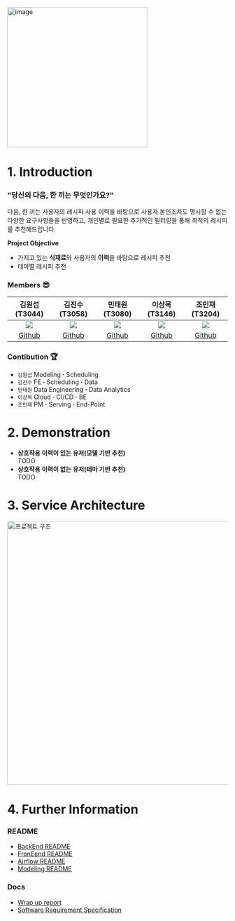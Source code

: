 
<img width="320" alt="image" src="https://user-images.githubusercontent.com/83912849/173538652-4d038ef3-7395-4f70-9edc-542aea685a4c.png">

# 1. Introduction
### "당신의 다음, 한 끼는 무엇인가요?"
다음, 한 끼는 사용자의 레시피 사용 이력을 바탕으로 사용자 본인조차도 명시할 수 없는 다양한 요구사항들을 반영하고, 개인별로 필요한 추가적인 필터링을 통해 최적의 레시피를 추천해드립니다.  

**Project Objective**
  - 가지고 있는 **식재료**와 사용자의 **이력**을 바탕으로 레시피 추천
  - 테마별 레시피 추천

### Members 😎
|김원섭(T3044)|김진수(T3058)|민태원(T3080)|이상목(T3146)|조민재(T3204)|
|:--:|:--:|:--:|:--:|:--:|
|[![](https://avatars.githubusercontent.com/u/83912849?v=4)](https://github.com/whattSUPkim)|[![](https://avatars.githubusercontent.com/u/70852156?v=4)](https://github.com/KimJinSuPKNU)|[![](https://avatars.githubusercontent.com/u/62104797?v=4)](https://github.com/mintaewon)|[![](https://avatars.githubusercontent.com/u/62589993?v=4)](https://github.com/SNMHZ)|[![](https://avatars.githubusercontent.com/u/77037041?v=4)](https://github.com/binyf)|
|[Github](https://github.com/whattSUPkim)|[Github](https://github.com/KimJinSuPKNU)|[Github](https://github.com/mintaewon)|[Github](https://github.com/SNMHZ)|[Github](https://github.com/binyf)|

### Contibution 🏆
- `김원섭` Modeling **·** Scheduling
- `김진수` FE **·** Scheduling **·** Data
- `민태원` Data Engineering **·** Data Analytics
- `이상목` Cloud **·** CI/CD **·** BE
- `조민재` PM **·** Serving **·** End-Point


# 2. Demonstration 
- **상호작용 이력이 있는 유저(모델 기반 추천)**  
TODO
- **상호작용 이력이 없는 유저(테마 기반 추천)**  
TODO

# 3. Service Architecture
<img width="602" alt="프로젝트 구조" src="https://user-images.githubusercontent.com/83912849/173310755-c8117c50-e9d3-466b-9e38-92cd3b3a5539.png">


# 4. Further Information
### README
- [BackEnd README](https://github.com/boostcampaitech3/final-project-level3-recsys-13/tree/master/backend)
- [FronEend README](https://github.com/boostcampaitech3/final-project-level3-recsys-13/tree/master/frontend)
- [Airflow README](https://github.com/boostcampaitech3/final-project-level3-recsys-13/tree/master/airflow)
- [Modeling README](https://github.com/boostcampaitech3/final-project-level3-recsys-13/tree/master/modeling)
### Docs
- [Wrap up report](https://drive.google.com/file/d/1W6aFEr6iPoF7YV_bGBKI8nnSOslZGwa3/view?usp=sharing)
- [Software Requirement Specification](https://github.com/boostcampaitech3/final-project-level3-recsys-13/tree/master/docs)
